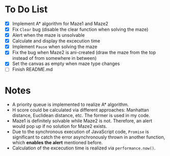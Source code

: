 To Do List
==========
- [x] Implement A* algorithm for Maze1 and Maze2
- [x] Fix `Clear` bug (disable the clear function when solving the maze)
- [x] Alert when the maze is unsolvable
- [x] Calculate and display the excecution time
- [x] Implement `Pause` when solving the maze
- [x] Fix the bug when Maze2 is ani-created (draw the maze from the top instead of from somewhere in between)
- [x] Set the canvas as empty when maze type changes
- [ ] Finish README.md

Notes
=====
* A priority queue is implemented to realize A* algorithm.
* H score could be calculated via different approaches: Manhattan distance, Euclidean distance, etc. The former is used in my code.
* Maze1 is definitely solvable while Maze2 is not. Therefore, an alert would pop up if no solution for Maze2 exists.
* Due to the synchronous execution of JavaScript code, `Promise` is significant to catch the error asynchronously thrown in another function, which **enables the alert** mentioned before.
* Calculation of the excecution time is realized via `performance.now()`.

